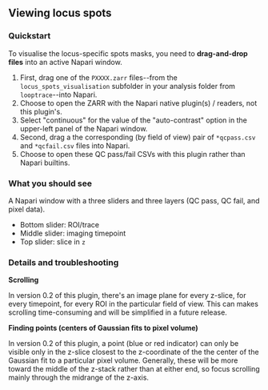 ## Viewing locus spots

### Quickstart
To visualise the locus-specific spots masks, you need to __drag-and-drop files__ into an active Napari window. 
1. First, drag one of the `PXXXX.zarr` files--from the `locus_spots_visualisation` subfolder in your analysis folder from `looptrace`--into Napari.
1. Choose to open the ZARR with the Napari native plugin(s) / readers, not this plugin's.
1. Select "continuous" for the value of the "auto-contrast" option in the upper-left panel of the Napari window.
1. Second, drag a the corresponding (by field of view) pair of `*qcpass.csv` and `*qcfail.csv` files into Napari.
1. Choose to open these QC pass/fail CSVs with this plugin rather than Napari builtins.

### What you should see
A Napari window with a three sliders and three layers (QC pass, QC fail, and pixel data).
- Bottom slider: ROI/trace
- Middle slider: imaging timepoint
- Top slider: slice in `z`

### Details and troubleshooting
__Scrolling__

In version 0.2 of this plugin, there's an image plane for every z-slice, for every timepoint, for every ROI in the particular field of view. 
This can makes scrolling time-consuming and will be simplified in a future release. 

__Finding points (centers of Gaussian fits to pixel volume)__

In version 0.2 of this plugin, a point (blue or red indicator) can only be visible only in the z-slice closest to the z-coordinate of the the center of the Gaussian fit to a particular pixel volume. Generally, these will be more toward the middle of the z-stack rather than at either end, so focus scrolling mainly through the midrange of the z-axis.
